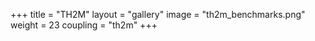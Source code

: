 +++
title = "TH2M"
layout = "gallery"
image = "th2m_benchmarks.png"
weight = 23
coupling = "th2m"
+++
